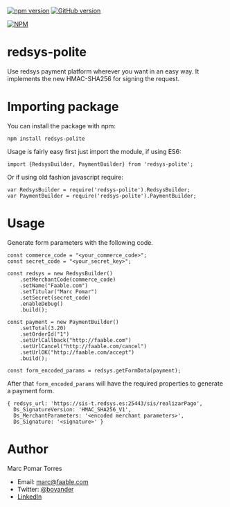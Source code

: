 
[![npm version](https://badge.fury.io/js/redsys-polite.svg)](https://badge.fury.io/js/redsys-polite)
[![GitHub version](https://badge.fury.io/gh/boyander%2Fredsys-polite.svg)](https://badge.fury.io/gh/boyander%2Fredsys-polite)

[![NPM](https://nodei.co/npm/redsys-polite.png?downloads=true&downloadRank=true&stars=true)](https://nodei.co/npm/redsys-polite/)

# redsys-polite
Use redsys payment platform wherever you want in an easy way. 
It implements the new HMAC-SHA256 for signing the request.


# Importing package

You can install the package with npm:
    
    npm install redsys-polite

Usage is fairly easy first just import the module, if using ES6:

    import {RedsysBuilder, PaymentBuilder} from 'redsys-polite';

Or if using old fashion javascript require:

    var RedsysBuilder = require('redsys-polite').RedsysBuilder;
    var PaymentBuilder = require('redsys-polite').PaymentBuilder;

# Usage

Generate form parameters with the following code.

    const commerce_code = "<your_commerce_code>";
    const secret_code = "<your_secret_key>";

    const redsys = new RedsysBuilder()
        .setMerchantCode(commerce_code)
        .setName("Faable.com")
        .setTitular("Marc Pomar")
        .setSecret(secret_code)
        .enableDebug()
        .build();
    
    const payment = new PaymentBuilder()
        .setTotal(3.20)
        .setOrderId("1")
        .setUrlCallback("http://faable.com")
        .setUrlCancel("http://faable.com/cancel")
        .setUrlOK("http://faable.com/accept")
        .build();
    
    const form_encoded_params = redsys.getFormData(payment);

After that `form_encoded_params` will have the required properties to generate a payment form.

    { redsys_url: 'https://sis-t.redsys.es:25443/sis/realizarPago',
      Ds_SignatureVersion: 'HMAC_SHA256_V1',
      Ds_MerchantParameters: '<encoded merchant parameters>',
      Ds_Signature: '<signature>' }
      
# Author
Marc Pomar Torres
- Email: marc@faable.com
- Twitter: [@boyander](https://twitter.com/boyander)
- [LinkedIn](https://www.linkedin.com/in/marc-pomar-torres-8297a536)